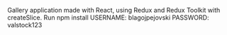 Gallery application made with React, using Redux and Redux Toolkit with createSlice.
Run npm install
USERNAME: blagojpejovski
PASSWORD: valstock123
